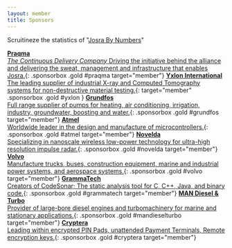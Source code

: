 ```yaml
---
layout: member
title: Sponsors
---
```

Scruitineze the statistics of "[Josra By Numbers](/members/numbers.html)"

[__Praqma__<br/>_The Continuous Delivery Company_ Driving the initiative behind the alliance and delivering the sweat, management and infrastructure that enables Josra.](http://www.praqma.com){: .sponsorbox  .gold #praqma target="member"}
[__Yxlon International__<br/>The leading supplier of industrial X-ray and Computed Tomography systems for non-destructive material testing.](http://www.yxlon.com/Home){: target="member" .sponsorbox .gold #yxlon }
[__Grundfos__<br/>Full range supplier of pumps for heating, air conditioning, irrigation, industry, groundwater, boosting and water.](http://www.grundfos.com){: .sponsorbox .gold #grundfos target="member"}
[__Atmel__<br/>Worldwide leader in the design and manufacture of microcontrollers.](http://www.atmel.com){: .sponsorbox .gold #atmel target="member"}
[__Novelda__<br/>Specializing in nanoscale wireless low-power technology for ultra-high resolution impulse radar.](http://xethru.com){: .sponsorbox .gold #novelda target="member"}
[__Volvo__<br/>Manufacture trucks, buses, construction equipment, marine and industrial power systems, and aerospace systems.](http://www.volvo.com){: .sponsorbox .gold #volvo target="member"}
[__GrammaTech__<br/>Creators of CodeSonar; The static analysis tool for C, C++, Java, and binary code.](http://www.grammatech.com){: .sponsorbox .gold #grammatech target="member"}
[__MAN Diesel & Turbo__<br/>Provider of large-bore diesel engines and turbomachinery for marine and stationary applications.](http://dieselturbo.man.eu){: .sponsorbox .gold #mandieselturbo target="member"}
[__Cryptera__<br/>Leading within encrypted PIN Pads, unattended Payment Terminals, Remote encryption keys.](http://www.cryptera.com){: .sponsorbox .gold #cryptera target="member"}




<div style="clear:both;">&nbsp;</div>
